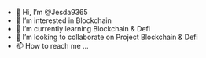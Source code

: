 - 👋 Hi, I’m @Jesda9365
- 👀 I’m interested in Blockchain
- 🌱 I’m currently learning Blockchain & Defi
- 💞️ I’m looking to collaborate on Project Blockchain & Defi 
- 📫 How to reach me ...

<!---
Jesda9365/Jesda9365 is a ✨ special ✨ repository because its `README.md` (this file) appears on your GitHub profile.
You can click the Preview link to take a look at your changes.
--->
